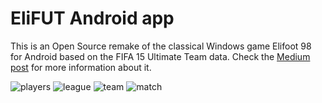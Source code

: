 # EliFUT Android app

This is an Open Source remake of the classical Windows game Elifoot 98 for Android based on the FIFA 15 Ultimate Team data.
Check the [Medium post](https://medium.com/@felipecsl/creating-an-android-app-for-beginners-part-i-410a7a64d9b1) for more information about it.

![players](https://raw.githubusercontent.com/EliFUT/android/master/screenshots/screenshot-players.png)
![league](https://raw.githubusercontent.com/EliFUT/android/master/screenshots/screenshot-league.png)
![team](https://raw.githubusercontent.com/EliFUT/android/master/screenshots/screenshot-team.png)
![match](https://raw.githubusercontent.com/EliFUT/android/master/screenshots/screenshot-match.png)